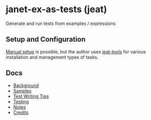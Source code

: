 # janet-ex-as-tests (jeat)

Generate and run tests from examples / expressions

## Setup and Configuration

[Manual setup](./doc_manual-setup.md) is possible, but the author uses
[jeat-tools](https://github.com/sogaiu/jeat-tools) for various
installation and management types of tasks.

## Docs

* [Background](./doc_background.md)
* [Samples](./doc_samples.md)
* [Test Writing Tips](./doc_test-writing-tips.md)
* [Testing](./doc_testing.md)
* [Notes](./doc_notes.md)
* [Credits](./doc_credits.md)
